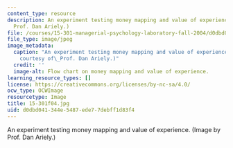 ```yaml
---
content_type: resource
description: An experiment testing money mapping and value of experience. (Image by
  Prof. Dan Ariely.)
file: /courses/15-301-managerial-psychology-laboratory-fall-2004/d0dbd041344e5487ede77debff1d83f4_15-301f04.jpg
file_type: image/jpeg
image_metadata:
  caption: "An experiment testing money mapping and value of experience. (Image\_\
    courtesy of\_Prof. Dan Ariely.)"
  credit: ''
  image-alt: Flow chart on money mapping and value of experience.
learning_resource_types: []
license: https://creativecommons.org/licenses/by-nc-sa/4.0/
ocw_type: OCWImage
resourcetype: Image
title: 15-301f04.jpg
uid: d0dbd041-344e-5487-ede7-7debff1d83f4
---
```

An experiment testing money mapping and value of experience. (Image by Prof. Dan Ariely.)